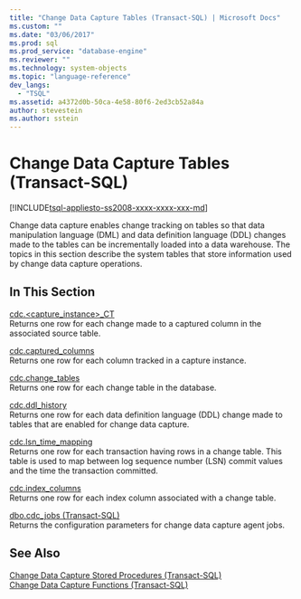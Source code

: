 ```yaml
---
title: "Change Data Capture Tables (Transact-SQL) | Microsoft Docs"
ms.custom: ""
ms.date: "03/06/2017"
ms.prod: sql
ms.prod_service: "database-engine"
ms.reviewer: ""
ms.technology: system-objects
ms.topic: "language-reference"
dev_langs: 
  - "TSQL"
ms.assetid: a4372d0b-50ca-4e58-80f6-2ed3cb52a84a
author: stevestein
ms.author: sstein
---
```

# Change Data Capture Tables (Transact-SQL)
[!INCLUDE[tsql-appliesto-ss2008-xxxx-xxxx-xxx-md](../../includes/tsql-appliesto-ss2008-xxxx-xxxx-xxx-md.md)]

  Change data capture enables change tracking on tables so that data manipulation language (DML) and data definition language (DDL) changes made to the tables can be incrementally loaded into a data warehouse. The topics in this section describe the system tables that store information used by change data capture operations.  
  
## In This Section  
 [cdc.<capture_instance>_CT](../../relational-databases/system-tables/cdc-capture-instance-ct-transact-sql.md)  
 Returns one row for each change made to a captured column in the associated source table.  
  
 [cdc.captured_columns](../../relational-databases/system-tables/cdc-captured-columns-transact-sql.md)  
 Returns one row for each column tracked in a capture instance.  
  
 [cdc.change_tables](../../relational-databases/system-tables/cdc-change-tables-transact-sql.md)  
 Returns one row for each change table in the database.  
  
 [cdc.ddl_history](../../relational-databases/system-tables/cdc-ddl-history-transact-sql.md)  
 Returns one row for each data definition language (DDL) change made to tables that are enabled for change data capture.  
  
 [cdc.lsn_time_mapping](../../relational-databases/system-tables/cdc-lsn-time-mapping-transact-sql.md)  
 Returns one row for each transaction having rows in a change table. This table is used to map between log sequence number (LSN) commit values and the time the transaction committed.  
  
 [cdc.index_columns](../../relational-databases/system-tables/cdc-index-columns-transact-sql.md)  
 Returns one row for each index column associated with a change table.  
  
 [dbo.cdc_jobs &#40;Transact-SQL&#41;](../../relational-databases/system-tables/dbo-cdc-jobs-transact-sql.md)  
 Returns the configuration parameters for change data capture agent jobs.  
  
## See Also  
 [Change Data Capture Stored Procedures &#40;Transact-SQL&#41;](../../relational-databases/system-stored-procedures/change-data-capture-stored-procedures-transact-sql.md)   
 [Change Data Capture Functions &#40;Transact-SQL&#41;](../../relational-databases/system-functions/change-data-capture-functions-transact-sql.md)  
  
  
